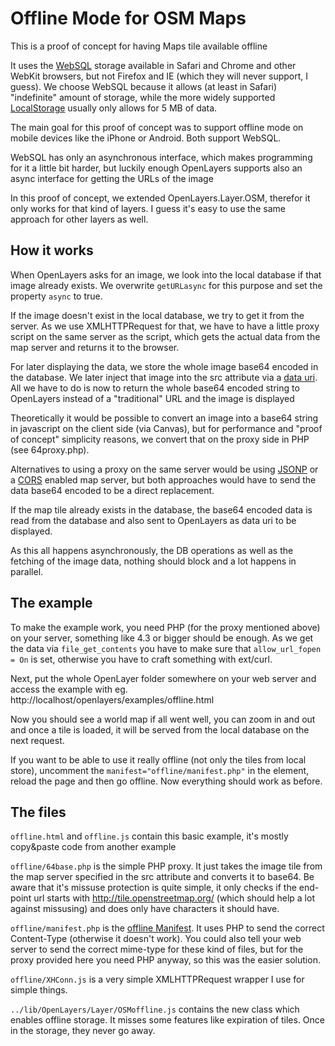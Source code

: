 # Offline Mode for OSM Maps

This is a proof of concept for having Maps tile available offline

It uses the [WebSQL](http://www.w3.org/TR/webdatabase/) storage available in Safari and Chrome and other WebKit browsers, but not Firefox and IE (which they will never support, I guess). We choose WebSQL because it allows (at least in Safari) "indefinite" amount of storage, while the more widely supported [LocalStorage](http://dev.w3.org/html5/webstorage/) usually only allows for 5 MB of data.

The main goal for this proof of concept was to support offline mode on mobile devices like the iPhone or Android. Both support WebSQL.

WebSQL has only an asynchronous interface, which makes programming for it a little bit harder, but luckily enough OpenLayers supports also an async interface for getting the URLs of the image

In this proof of concept, we extended OpenLayers.Layer.OSM, therefor it only works for that kind of layers. I guess it's easy to use the same approach for other layers as well.

## How it works

When OpenLayers asks for an image, we look into the local database if that image already exists. We overwrite `getURLasync` for this purpose and set the property `async` to true.

If the image doesn't exist in the local database, we try to get it from the server. As we use XMLHTTPRequest for that, we have to have a little proxy script on the same server as the script, which gets the actual data from the map server and returns it to the browser.

For later displaying the data, we store the whole image base64 encoded in the database. We later inject that image into the src attribute via a [data uri](http://en.wikipedia.org/wiki/Data_URI_scheme). All we have to do is now to return the whole base64 encoded string to OpenLayers instead of a "traditional" URL and the image is  displayed

Theoretically it would be possible to convert an image into a base64 string in javascript on the client side (via Canvas), but for performance and "proof of concept" simplicity reasons, we convert that on the proxy side in PHP (see 64proxy.php).

Alternatives to using a proxy on the same server would be using [JSONP](http://en.wikipedia.org/wiki/JSONP) or a [CORS](http://www.w3.org/TR/cors/) enabled map server, but both approaches would have to send the data base64 encoded to be a direct replacement.

If the map tile already exists in the database, the base64 encoded data is read from the database and also sent to OpenLayers as data uri to be displayed.

As this all happens asynchronously, the DB operations as well as the fetching of the image data, nothing should block and a lot happens in parallel.

## The example

To make the example work, you need PHP (for the proxy mentioned above) on your server, something like 4.3 or bigger should be enough. As we get the data via `file_get_contents` you have to make sure that `allow_url_fopen = On` is set, otherwise you have to craft something with ext/curl.

Next, put the whole OpenLayer folder somewhere on your web server and access the example with eg.
http://localhost/openlayers/examples/offline.html

Now you should see a world map if all went well, you can zoom in and out and once a tile is loaded, it will be served from the local database on the next request.

If you want to be able to use it really offline (not only the tiles from local store), uncomment the `manifest="offline/manifest.php"` in the <html> element, reload the page and then go offline. Now everything should work as before.

## The files

`offline.html` and `offline.js` contain this basic example, it's mostly copy&paste code from another example

`offline/64base.php` is the simple PHP proxy. It just takes the image tile from the map server specified in the src attribute and converts it to base64. Be aware that it's missuse protection is quite simple, it only checks if the end-point url starts with http://tile.openstreetmap.org/ (which should help a lot against missusing) and does only have characters it should have.

`offline/manifest.php` is the [offline Manifest](http://www.w3.org/TR/html5/offline.html). It uses PHP to send the correct Content-Type (otherwise it doesn't work). You could also tell your web server to send the correct mime-type for these kind of files, but for the proxy provided here you need PHP anyway, so this was the easier solution.

`offline/XHConn.js` is a very simple XMLHTTPRequest wrapper I use for simple things.

`../lib/OpenLayers/Layer/OSMoffline.js` contains the new class which enables offline storage. It misses some features like expiration of tiles. Once in the storage, they never go away.








